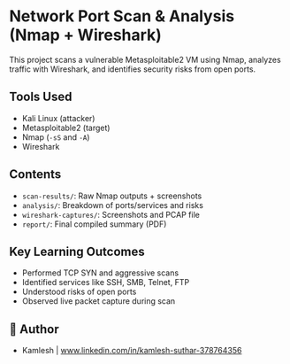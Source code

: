 # Network Port Scan & Analysis (Nmap + Wireshark)

This project scans a vulnerable Metasploitable2 VM using Nmap, analyzes traffic with Wireshark, and identifies security risks from open ports.

## Tools Used
- Kali Linux (attacker)
- Metasploitable2 (target)
- Nmap (`-sS` and `-A`)
- Wireshark

## Contents
- `scan-results/`: Raw Nmap outputs + screenshots
- `analysis/`: Breakdown of ports/services and risks
- `wireshark-captures/`: Screenshots and PCAP file
- `report/`: Final compiled summary (PDF)

## Key Learning Outcomes
- Performed TCP SYN and aggressive scans
- Identified services like SSH, SMB, Telnet, FTP
- Understood risks of open ports
- Observed live packet capture during scan

## 📌 Author

- Kamlesh | www.linkedin.com/in/kamlesh-suthar-378764356
